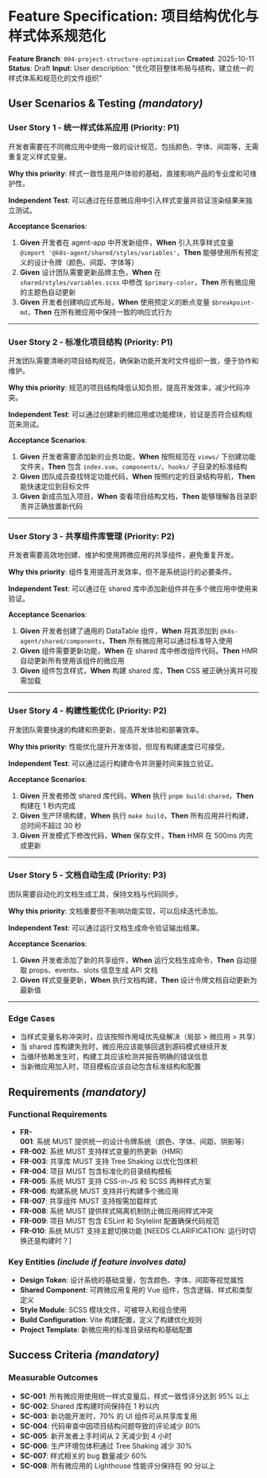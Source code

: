 # Feature Specification: 项目结构优化与样式体系规范化

**Feature Branch**: `004-project-structure-optimization`
**Created**: 2025-10-11
**Status**: Draft
**Input**: User description: "优化项目整体布局与结构，建立统一的样式体系和规范化的文件组织"

## User Scenarios & Testing *(mandatory)*

### User Story 1 - 统一样式体系应用 (Priority: P1)

开发者需要在不同微应用中使用一致的设计规范，包括颜色、字体、间距等，无需重复定义样式变量。

**Why this priority**: 样式一致性是用户体验的基础，直接影响产品的专业度和可维护性。

**Independent Test**: 可以通过在任意微应用中引入样式变量并验证渲染结果来独立测试。

**Acceptance Scenarios**:

1. **Given** 开发者在 agent-app 中开发新组件，**When** 引入共享样式变量 `@import '@k8s-agent/shared/styles/variables'`，**Then** 能够使用所有预定义的设计令牌（颜色、间距、字体等）
2. **Given** 设计团队需要更新品牌主色，**When** 在 `shared/styles/variables.scss` 中修改 `$primary-color`，**Then** 所有微应用的主题色自动更新
3. **Given** 开发者创建响应式布局，**When** 使用预定义的断点变量 `$breakpoint-md`，**Then** 在所有微应用中保持一致的响应式行为

---

### User Story 2 - 标准化项目结构 (Priority: P1)

开发团队需要清晰的项目结构规范，确保新功能开发时文件组织一致，便于协作和维护。

**Why this priority**: 规范的项目结构降低认知负担，提高开发效率，减少代码冲突。

**Independent Test**: 可以通过创建新的微应用或功能模块，验证是否符合结构规范来测试。

**Acceptance Scenarios**:

1. **Given** 开发者需要添加新的业务功能，**When** 按照规范在 `views/` 下创建功能文件夹，**Then** 包含 `index.vue`、`components/`、`hooks/` 子目录的标准结构
2. **Given** 团队成员查找特定功能代码，**When** 按照约定的目录结构导航，**Then** 能快速定位到目标文件
3. **Given** 新成员加入项目，**When** 查看项目结构文档，**Then** 能够理解各目录职责并正确放置新代码

---

### User Story 3 - 共享组件库管理 (Priority: P2)

开发者需要高效地创建、维护和使用跨微应用的共享组件，避免重复开发。

**Why this priority**: 组件复用提高开发效率，但不是系统运行的必要条件。

**Independent Test**: 可以通过在 shared 库中添加新组件并在多个微应用中使用来验证。

**Acceptance Scenarios**:

1. **Given** 开发者创建了通用的 DataTable 组件，**When** 将其添加到 `@k8s-agent/shared/components`，**Then** 所有微应用可以通过标准导入使用
2. **Given** 组件需要更新功能，**When** 在 shared 库中修改组件代码，**Then** HMR 自动更新所有使用该组件的微应用
3. **Given** 组件包含样式，**When** 构建 shared 库，**Then** CSS 被正确分离并可按需加载

---

### User Story 4 - 构建性能优化 (Priority: P2)

开发团队需要快速的构建和热更新，提高开发体验和部署效率。

**Why this priority**: 性能优化提升开发体验，但现有构建速度已可接受。

**Independent Test**: 可以通过运行构建命令并测量时间来独立验证。

**Acceptance Scenarios**:

1. **Given** 开发者修改 shared 库代码，**When** 执行 `pnpm build:shared`，**Then** 构建在 1 秒内完成
2. **Given** 生产环境构建，**When** 执行 `make build`，**Then** 所有应用并行构建，总时间不超过 30 秒
3. **Given** 开发模式下修改代码，**When** 保存文件，**Then** HMR 在 500ms 内完成更新

---

### User Story 5 - 文档自动生成 (Priority: P3)

团队需要自动化的文档生成工具，保持文档与代码同步。

**Why this priority**: 文档重要但不影响功能实现，可以后续迭代添加。

**Independent Test**: 可以通过运行文档生成命令验证输出结果。

**Acceptance Scenarios**:

1. **Given** 开发者添加了新的共享组件，**When** 运行文档生成命令，**Then** 自动提取 props、events、slots 信息生成 API 文档
2. **Given** 样式变量更新，**When** 执行文档构建，**Then** 设计令牌文档自动更新为最新值

---

### Edge Cases

- 当样式变量名称冲突时，应该按照作用域优先级解决（局部 > 微应用 > 共享）
- 当 shared 库构建失败时，微应用应该能够回退到源码模式继续开发
- 当循环依赖发生时，构建工具应该检测并报告明确的错误信息
- 当新微应用加入时，项目模板应该自动包含标准结构和配置

## Requirements *(mandatory)*

### Functional Requirements

- **FR-001**: 系统 MUST 提供统一的设计令牌系统（颜色、字体、间距、阴影等）
- **FR-002**: 系统 MUST 支持样式变量的热更新（HMR）
- **FR-003**: 共享库 MUST 支持 Tree Shaking 以优化包体积
- **FR-004**: 项目 MUST 包含标准化的目录结构模板
- **FR-005**: 系统 MUST 支持 CSS-in-JS 和 SCSS 两种样式方案
- **FR-006**: 构建系统 MUST 支持并行构建多个微应用
- **FR-007**: 共享组件 MUST 支持按需加载样式
- **FR-008**: 系统 MUST 提供样式隔离机制防止微应用间样式冲突
- **FR-009**: 项目 MUST 包含 ESLint 和 Stylelint 配置确保代码规范
- **FR-010**: 系统 MUST 支持主题切换功能 [NEEDS CLARIFICATION: 运行时切换还是构建时？]

### Key Entities *(include if feature involves data)*

- **Design Token**: 设计系统的基础变量，包含颜色、字体、间距等视觉属性
- **Shared Component**: 可跨微应用复用的 Vue 组件，包含逻辑、样式和类型定义
- **Style Module**: SCSS 模块文件，可被导入和组合使用
- **Build Configuration**: Vite 构建配置，定义了构建优化规则
- **Project Template**: 新微应用的标准目录结构和基础配置

## Success Criteria *(mandatory)*

### Measurable Outcomes

- **SC-001**: 所有微应用使用统一样式变量后，样式一致性评分达到 95% 以上
- **SC-002**: Shared 库构建时间保持在 1 秒以内
- **SC-003**: 新功能开发时，70% 的 UI 组件可从共享库复用
- **SC-004**: 代码审查中因项目结构问题导致的评论减少 80%
- **SC-005**: 新开发者上手时间从 2 天减少到 4 小时
- **SC-006**: 生产环境包体积通过 Tree Shaking 减少 30%
- **SC-007**: 样式相关的 bug 数量减少 60%
- **SC-008**: 所有微应用的 Lighthouse 性能评分保持在 90 分以上